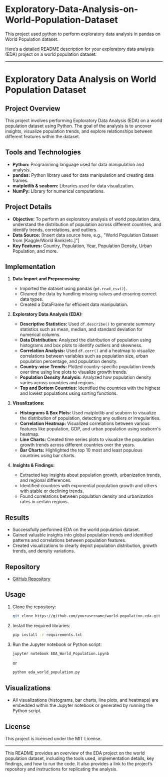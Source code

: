 # Exploratory-Data-Analysis-on-World-Population-Dataset
This project used python to perform exploratory data analysis in pandas on World Population dataset.

Here’s a detailed README description for your exploratory data analysis (EDA) project on a world population dataset:

---

# Exploratory Data Analysis on World Population Dataset

## Project Overview
This project involves performing Exploratory Data Analysis (EDA) on a world population dataset using Python. The goal of the analysis is to uncover insights, visualize population trends, and explore relationships between different features within the dataset.

## Tools and Technologies
- **Python:** Programming language used for data manipulation and analysis.
- **pandas:** Python library used for data manipulation and creating data frames.
- **matplotlib & seaborn:** Libraries used for data visualization.
- **NumPy:** Library for numerical computations.

## Project Details
- **Objective:** To perform an exploratory analysis of world population data, understand the distribution of population across different countries, and identify trends, correlations, and outliers.
- **Data Source:** [Insert data source here, e.g., "World Population Dataset from [Kaggle/World Bank/etc.]"]
- **Key Features:** Country, Population, Year, Population Density, Urban Population, and more.

## Implementation

1. **Data Import and Preprocessing:**
   - Imported the dataset using pandas (`pd.read_csv()`).
   - Cleaned the data by handling missing values and ensuring correct data types.
   - Created a DataFrame for efficient data manipulation.

2. **Exploratory Data Analysis (EDA):**
   - **Descriptive Statistics:** Used `df.describe()` to generate summary statistics such as mean, median, and standard deviation for numerical columns.
   - **Data Distribution:** Analyzed the distribution of population using histograms and box plots to identify outliers and skewness.
   - **Correlation Analysis:** Used `df.corr()` and a heatmap to visualize correlations between variables such as population size, urban population percentage, and population density.
   - **Country-wise Trends:** Plotted country-specific population trends over time using line plots to visualize growth trends.
   - **Population Density Analysis:** Analyzed how population density varies across countries and regions.
   - **Top and Bottom Countries:** Identified the countries with the highest and lowest populations using sorting functions.

3. **Visualizations:**
   - **Histograms & Box Plots:** Used matplotlib and seaborn to visualize the distribution of population, detecting any outliers or irregularities.
   - **Correlation Heatmap:** Visualized correlations between various features like population, GDP, and urban population using seaborn's heatmap.
   - **Line Charts:** Created time series plots to visualize the population growth trends across different countries over the years.
   - **Bar Charts:** Highlighted the top 10 most and least populous countries using bar charts.

4. **Insights & Findings:**
   - Extracted key insights about population growth, urbanization trends, and regional differences.
   - Identified countries with exponential population growth and others with stable or declining trends.
   - Found correlations between population density and urbanization rates in certain regions.

## Results
- Successfully performed EDA on the world population dataset.
- Gained valuable insights into global population trends and identified patterns and correlations between population features.
- Created visualizations to clearly depict population distribution, growth trends, and density variations.

## Repository
- [GitHub Repository](https://github.com/yourusername/world-population-eda)

## Usage

1. Clone the repository:
   ```bash
   git clone https://github.com/yourusername/world-population-eda.git
   ```

2. Install the required libraries:
   ```bash
   pip install -r requirements.txt
   ```

3. Run the Jupyter notebook or Python script:
   ```bash
   jupyter notebook EDA_World_Population.ipynb
   ```
   or
   ```bash
   python eda_world_population.py
   ```

## Visualizations
- All visualizations (histograms, bar charts, line plots, and heatmaps) are embedded within the Jupyter notebook or generated by running the Python script.

## License
This project is licensed under the MIT License.

---

This README provides an overview of the EDA project on the world population dataset, including the tools used, implementation details, key findings, and how to run the code. It also provides a link to the project’s repository and instructions for replicating the analysis.
